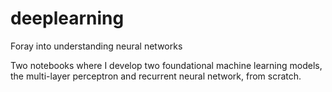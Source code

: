 # deeplearning
Foray into understanding neural networks

Two notebooks where I develop two foundational machine learning models, the multi-layer perceptron and recurrent neural network, from scratch.
